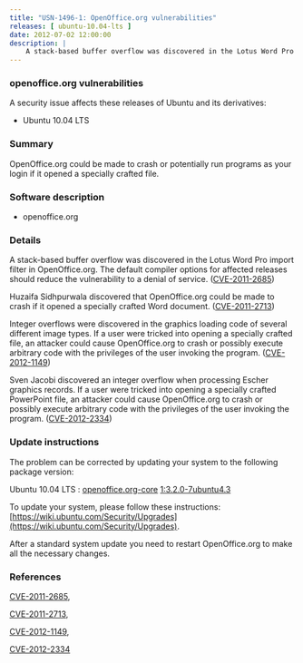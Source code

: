 ```yaml
---
title: "USN-1496-1: OpenOffice.org vulnerabilities"
releases: [ ubuntu-10.04-lts ]
date: 2012-07-02 12:00:00
description: |
    A stack-based buffer overflow was discovered in the Lotus Word Pro import filter in OpenOffice.org. The default compiler options for affected releases should reduce the vulnerability to a denial of service. ([CVE-2011-2685](http://people.ubuntu.com/~ubuntu-security/cve/CVE-2011-2685))
--- 
```

 
### openoffice.org vulnerabilities

A security issue affects these releases of Ubuntu and its derivatives:

* Ubuntu 10.04 LTS

### Summary

OpenOffice.org could be made to crash or potentially run programs as your login if it opened a specially crafted file.

### Software description

* openoffice.org 

### Details

A stack-based buffer overflow was discovered in the Lotus Word Pro import filter in OpenOffice.org. The default compiler options for affected releases should reduce the vulnerability to a denial of service. ([CVE-2011-2685](http://people.ubuntu.com/~ubuntu-security/cve/CVE-2011-2685))

Huzaifa Sidhpurwala discovered that OpenOffice.org could be made to crash if it opened a specially crafted Word document. ([CVE-2011-2713](http://people.ubuntu.com/~ubuntu-security/cve/CVE-2011-2713))

Integer overflows were discovered in the graphics loading code of several different image types. If a user were tricked into opening a specially crafted file, an attacker could cause OpenOffice.org to crash or possibly execute arbitrary code with the privileges of the user invoking the program. ([CVE-2012-1149](http://people.ubuntu.com/~ubuntu-security/cve/CVE-2012-1149))

Sven Jacobi discovered an integer overflow when processing Escher graphics records. If a user were tricked into opening a specially crafted PowerPoint file, an attacker could cause OpenOffice.org to crash or possibly execute arbitrary code with the privileges of the user invoking the program. ([CVE-2012-2334](http://people.ubuntu.com/~ubuntu-security/cve/CVE-2012-2334)) 

### Update instructions

The problem can be corrected by updating your system to the following package version:

Ubuntu 10.04 LTS
 : [openoffice.org-core](https://launchpad.net/ubuntu/+source/openoffice.org) <span> [1:3.2.0-7ubuntu4.3](https://launchpad.net/ubuntu/+source/openoffice.org/1:3.2.0-7ubuntu4.3) </span> 

To update your system, please follow these instructions: [https://wiki.ubuntu.com/Security/Upgrades](https://wiki.ubuntu.com/Security/Upgrades).

After a standard system update you need to restart OpenOffice.org to make all the necessary changes. 

### References

 [CVE-2011-2685](http://people.ubuntu.com/~ubuntu-security/cve/CVE-2011-2685), 

 [CVE-2011-2713](http://people.ubuntu.com/~ubuntu-security/cve/CVE-2011-2713), 

 [CVE-2012-1149](http://people.ubuntu.com/~ubuntu-security/cve/CVE-2012-1149), 

 [CVE-2012-2334](http://people.ubuntu.com/~ubuntu-security/cve/CVE-2012-2334)
 
